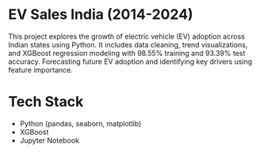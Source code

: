 # EV Sales India (2014-2024)
This project explores the growth of electric vehicle (EV) adoption across Indian states using Python. 
It includes data cleaning, trend visualizations, and XGBoost regression modeling with 98.55% training and 93.39% test accuracy. Forecasting future EV adoption and identifying key drivers using feature importance.
# Tech Stack
- Python (pandas, seaborn, matplotlib)
- XGBoost
- Jupyter Notebook
